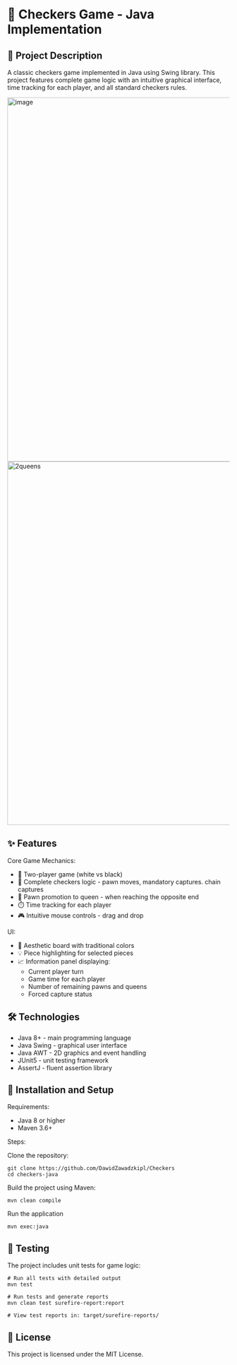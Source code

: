 # 🏁 Checkers Game - Java Implementation
## 📝 Project Description
A classic checkers game implemented in Java using Swing library. This project features complete game logic with an intuitive graphical interface, time tracking for each player, and all standard checkers rules.

<img width="1098" height="824" alt="image" src="https://github.com/user-attachments/assets/0e3f5134-4746-4a0c-ad1c-12f8f44c3c4a" />
<img width="1097" height="823" alt="2queens" src="https://github.com/user-attachments/assets/f2fdb46a-ed41-4adf-916a-fe691022a0b7" />

## ✨ Features

Core Game Mechanics:
- 🔄 Two-player game (white vs black)
- 🎯 Complete checkers logic - pawn moves, mandatory captures. chain captures
- 👑 Pawn promotion to queen - when reaching the opposite end
- ⏱️ Time tracking for each player
- 🎮 Intuitive mouse controls - drag and drop

UI:

- 🎨 Aesthetic board with traditional colors
- 💡 Piece highlighting for selected pieces
- 📈 Information panel displaying:
  - Current player turn
  - Game time for each player
  - Number of remaining pawns and queens
  - Forced capture status

## 🛠️ Technologies

- Java 8+ - main programming language
- Java Swing - graphical user interface
- Java AWT - 2D graphics and event handling
- JUnit5 - unit testing framework
- AssertJ - fluent assertion library

## 🚀 Installation and Setup
Requirements:

- Java 8 or higher
- Maven 3.6+

Steps:

Clone the repository:
```
git clone https://github.com/DawidZawadzkipl/Checkers
cd checkers-java
```
Build the project using Maven:
```
mvn clean compile
```
Run the application
```
mvn exec:java
```
## 🧪 Testing
The project includes unit tests for game logic:
```
# Run all tests with detailed output
mvn test

# Run tests and generate reports
mvn clean test surefire-report:report

# View test reports in: target/surefire-reports/
```
## 📜 License
This project is licensed under the MIT License.
